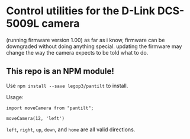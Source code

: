 # Control utilities for the D-Link DCS-5009L camera
(running firmware version 1.00)
as far as i know, firmware can be downgraded without doing anything special.
updating the firmware may change the way the camera expects to be told what to do.

## This repo is an NPM module!
Use `npm install --save legop3/pantilt` to install.

Usage:

```
import moveCamera from "pantilt";

moveCamera(12, 'left')
```
`left`, `right`, `up`, `down`, and `home` are all valid directions.